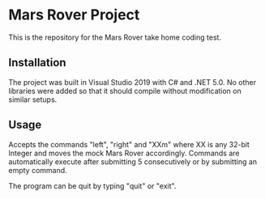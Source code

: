 # Mars Rover Project

This is the repository for the Mars Rover take home coding test.

## Installation

The project was built in Visual Studio 2019 with C# and .NET 5.0. No other libraries were added so that it should compile without modification on similar setups.

## Usage

Accepts the commands "left", "right" and "XXm" where XX is any 32-bit Integer and moves the mock Mars Rover accordingly. Commands are automatically execute after submitting 5 consecutively or by submitting an empty command.

The program can be quit by typing "quit" or "exit".